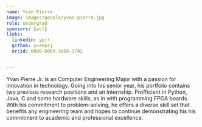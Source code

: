 ```yaml
---
name: Yvan Pierre
image: images/people/yvan-pierre.jpg
role: undergrad
sponsors: [ucf]
links:
  linkedin: ypjr
  github: yvanpij
  orcid: 0000-0003-3056-1792


---
```


Yvan Pierre Jr. is an Computer Engineering Major with a passion for innovation in technology. Going into his senior year, his portfolio contains two previous research positions and an internship. Profficient in Python, Java, C and some hardware skills, as in with programming FPGA boards. With his commitment to problem-solving, he offers a diverse skill set that benefits any engineering team and hopes to continue demonstrating his his commitment to academic and professional excellence.
